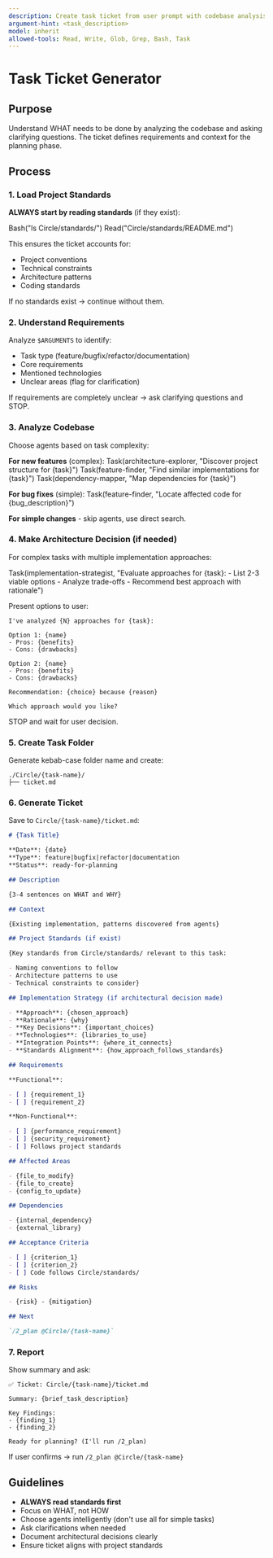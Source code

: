 ```yaml
---
description: Create task ticket from user prompt with codebase analysis
argument-hint: <task_description>
model: inherit
allowed-tools: Read, Write, Glob, Grep, Bash, Task
---
```


# Task Ticket Generator

## Purpose

Understand WHAT needs to be done by analyzing the codebase and asking clarifying questions. The ticket defines requirements and context for the planning phase.

## Process

### 1. Load Project Standards

**ALWAYS start by reading standards** (if they exist):

<example>
Bash("ls Circle/standards/")
Read("Circle/standards/README.md")
</example>

This ensures the ticket accounts for:

- Project conventions
- Technical constraints
- Architecture patterns
- Coding standards

If no standards exist → continue without them.

### 2. Understand Requirements

Analyze `$ARGUMENTS` to identify:

- Task type (feature/bugfix/refactor/documentation)
- Core requirements
- Mentioned technologies
- Unclear areas (flag for clarification)

If requirements are completely unclear → ask clarifying questions and STOP.

### 3. Analyze Codebase

Choose agents based on task complexity:

**For new features** (complex):
<example>
Task(architecture-explorer, "Discover project structure for {task}")
Task(feature-finder, "Find similar implementations for {task}")
Task(dependency-mapper, "Map dependencies for {task}")
</example>

**For bug fixes** (simple):
<example>
Task(feature-finder, "Locate affected code for {bug_description}")
</example>

**For simple changes** - skip agents, use direct search.

### 4. Make Architecture Decision (if needed)

For complex tasks with multiple implementation approaches:

<example>
Task(implementation-strategist, "Evaluate approaches for {task}:
- List 2-3 viable options
- Analyze trade-offs
- Recommend best approach with rationale")
</example>

Present options to user:

```
I've analyzed {N} approaches for {task}:

Option 1: {name}
- Pros: {benefits}
- Cons: {drawbacks}

Option 2: {name}
- Pros: {benefits}
- Cons: {drawbacks}

Recommendation: {choice} because {reason}

Which approach would you like?
```

STOP and wait for user decision.

### 5. Create Task Folder

Generate kebab-case folder name and create:

```
./Circle/{task-name}/
├── ticket.md
```

### 6. Generate Ticket

Save to `Circle/{task-name}/ticket.md`:

```markdown
# {Task Title}

**Date**: {date}
**Type**: feature|bugfix|refactor|documentation
**Status**: ready-for-planning

## Description

{3-4 sentences on WHAT and WHY}

## Context

{Existing implementation, patterns discovered from agents}

## Project Standards (if exist)

{Key standards from Circle/standards/ relevant to this task:

- Naming conventions to follow
- Architecture patterns to use
- Technical constraints to consider}

## Implementation Strategy (if architectural decision made)

- **Approach**: {chosen_approach}
- **Rationale**: {why}
- **Key Decisions**: {important_choices}
- **Technologies**: {libraries_to_use}
- **Integration Points**: {where_it_connects}
- **Standards Alignment**: {how_approach_follows_standards}

## Requirements

**Functional**:

- [ ] {requirement_1}
- [ ] {requirement_2}

**Non-Functional**:

- [ ] {performance_requirement}
- [ ] {security_requirement}
- [ ] Follows project standards

## Affected Areas

- {file_to_modify}
- {file_to_create}
- {config_to_update}

## Dependencies

- {internal_dependency}
- {external_library}

## Acceptance Criteria

- [ ] {criterion_1}
- [ ] {criterion_2}
- [ ] Code follows Circle/standards/

## Risks

- {risk} - {mitigation}

## Next

`/2_plan @Circle/{task-name}`
```

### 7. Report

Show summary and ask:

```
✅ Ticket: Circle/{task-name}/ticket.md

Summary: {brief_task_description}

Key Findings:
- {finding_1}
- {finding_2}

Ready for planning? (I'll run /2_plan)
```

If user confirms → run `/2_plan @Circle/{task-name}`

## Guidelines

- **ALWAYS read standards first**
- Focus on WHAT, not HOW
- Choose agents intelligently (don't use all for simple tasks)
- Ask clarifications when needed
- Document architectural decisions clearly
- Ensure ticket aligns with project standards
